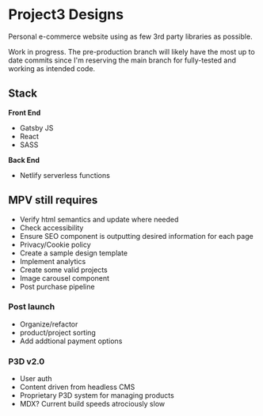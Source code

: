 # Project3 Designs

Personal e-commerce website using as few 3rd party libraries as possible.

Work in progress. The pre-production branch will likely have the most up to date commits since I'm reserving the main branch for fully-tested and working as intended code.

## Stack

**Front End**

-   Gatsby JS
-   React
-   SASS

**Back End**

-   Netlify serverless functions

## MPV still requires

-   Verify html semantics and update where needed
-   Check accessibility
-   Ensure SEO component is outputting desired information for each page
-   Privacy/Cookie policy
-   Create a sample design template
-   Implement analytics
-   Create some valid projects
-   Image carousel component
-   Post purchase pipeline

### Post launch

-   Organize/refactor
-   product/project sorting
-   Add addtional payment options

### P3D v2.0

-   User auth
-   Content driven from headless CMS
-   Proprietary P3D system for managing products
-   MDX? Current build speeds atrociously slow
